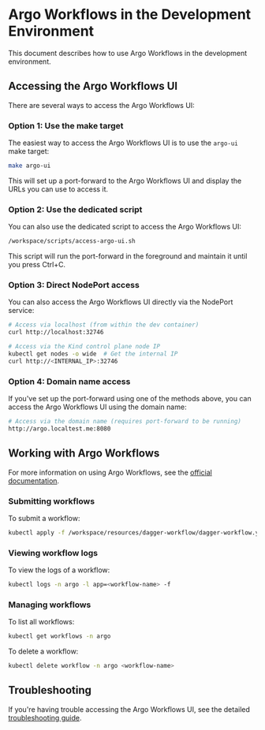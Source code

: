 # Argo Workflows in the Development Environment

This document describes how to use Argo Workflows in the development environment.

## Accessing the Argo Workflows UI

There are several ways to access the Argo Workflows UI:

### Option 1: Use the make target

The easiest way to access the Argo Workflows UI is to use the `argo-ui` make target:

```bash
make argo-ui
```

This will set up a port-forward to the Argo Workflows UI and display the URLs you can use to access it.

### Option 2: Use the dedicated script

You can also use the dedicated script to access the Argo Workflows UI:

```bash
/workspace/scripts/access-argo-ui.sh
```

This script will run the port-forward in the foreground and maintain it until you press Ctrl+C.

### Option 3: Direct NodePort access

You can also access the Argo Workflows UI directly via the NodePort service:

```bash
# Access via localhost (from within the dev container)
curl http://localhost:32746

# Access via the Kind control plane node IP
kubectl get nodes -o wide  # Get the internal IP
curl http://<INTERNAL_IP>:32746
```

### Option 4: Domain name access

If you've set up the port-forward using one of the methods above, you can access the Argo Workflows UI using the domain name:

```bash
# Access via the domain name (requires port-forward to be running)
http://argo.localtest.me:8080
```

## Working with Argo Workflows

For more information on using Argo Workflows, see the [official documentation](https://argoproj.github.io/argo-workflows/).

### Submitting workflows

To submit a workflow:

```bash
kubectl apply -f /workspace/resources/dagger-workflow/dagger-workflow.yaml
```

### Viewing workflow logs

To view the logs of a workflow:

```bash
kubectl logs -n argo -l app=<workflow-name> -f
```

### Managing workflows

To list all workflows:

```bash
kubectl get workflows -n argo
```

To delete a workflow:

```bash
kubectl delete workflow -n argo <workflow-name>
```

## Troubleshooting

If you're having trouble accessing the Argo Workflows UI, see the detailed [troubleshooting guide](/workspace/docs/argo-workflows-access.md).
